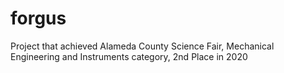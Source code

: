 # forgus

Project that achieved Alameda County Science Fair, Mechanical Engineering and Instruments category, 2nd Place in 2020
